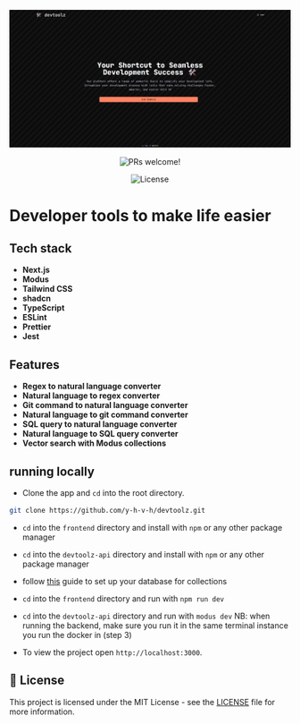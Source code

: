 <p align="center">
  <img src="./frontend/public/devtoolz.png" alt="Next.js and TypeScript">
</p>

<p align="center">
  <img src="https://img.shields.io/static/v1?label=PRs&message=welcome&style=for-the-badge&color=24B36B&labelColor=000000" alt="PRs welcome!" />

</p>

<p align="center">
  <img alt="License" src="https://img.shields.io/github/license/chhpt/typescript-nextjs-starter?style=for-the-badge&color=24B36B&labelColor=000000">
  </a>
</p>

# Developer tools to make life easier

## Tech stack

- **Next.js**
- **Modus**
- **Tailwind CSS**
- **shadcn**
- **TypeScript**
- **ESLint**
- **Prettier**
- **Jest**

## Features

- **Regex to natural language converter**
- **Natural language to regex converter**
- **Git command to natural language converter**
- **Natural language to git command converter**
- **SQL query to natural language converter**
- **Natural language to SQL query converter**
- **Vector search with Modus collections**

## running locally

- Clone the app and `cd` into the root directory.

```bash
git clone https://github.com/y-h-v-h/devtoolz.git
```

- `cd` into the `frontend` directory and install with `npm` or any other package manager

- `cd` into the `devtoolz-api` directory and install with `npm` or any other package manager

- follow [this](https://docs.hypermode.com/modus/search#develop-locally-with-collections) guide to set up your database for collections

- `cd` into the `frontend` directory and run with `npm run dev`
- `cd` into the `devtoolz-api` directory and run with `modus dev` NB: when running the backend, make sure you run it in the same terminal instance you run the docker in (step 3)

- To view the project open `http://localhost:3000`.

## 📝 License

This project is licensed under the MIT License - see the [LICENSE](LICENSE) file for more information.
